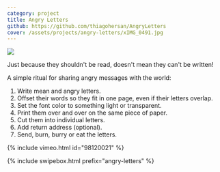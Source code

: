 ```yaml
---
category: project
title: Angry Letters
github: https://github.com/thiagohersan/AngryLetters
cover: /assets/projects/angry-letters/xIMG_0491.jpg
---
```

![](/assets/projects/angry-letters/xIMG_0491.jpg)

Just because they shouldn't be read, doesn't mean they can't be written!

A simple ritual for sharing angry messages with the world:

1. Write mean and angry letters.
2. Offset their words so they fit in one page, even if their letters overlap.
3. Set the font color to something light or transparent.
4. Print them over and over on the same piece of paper.
5. Cut them into individual letters.
6. Add return address (optional).
7. Send, burn, burry or eat the letters.

{% include vimeo.html id="98120021" %}

{% include swipebox.html prefix="angry-letters" %}

